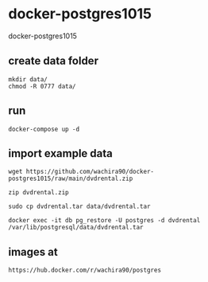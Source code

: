 # docker-postgres1015
docker-postgres1015

## create data folder
````
mkdir data/
chmod -R 0777 data/
````

## run 
````
docker-compose up -d
````

## import example data
````
wget https://github.com/wachira90/docker-postgres1015/raw/main/dvdrental.zip

zip dvdrental.zip

sudo cp dvdrental.tar data/dvdrental.tar

docker exec -it db pg_restore -U postgres -d dvdrental /var/lib/postgresql/data/dvdrental.tar
````

## images at
````
https://hub.docker.com/r/wachira90/postgres
````
